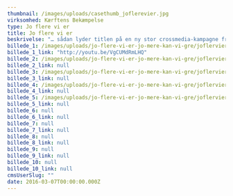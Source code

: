 ```yaml
---
thumbnail: /images/uploads/casethumb_joflerevier.jpg
virksomhed: Kærftens Bekæmpelse
type: Jo flere vi er
title: Jo flere vi er
beskrivelse: "… sådan lyder titlen på en ny stor crossmedia-kampagne fra Kræftens Bekæmpelse udarbejdet af Hjaltelin Stahl. Kampagnen skal få flere danskere til at melde sig ind i kampen mod kræft – og mens der i filmen skrues helt op for følelserne, bliver vi mere faktuelle og handlende på de digitale, sociale og trykte kanaler. Og så introducerer vi en pendant til selfien, nemlig en “osfie”, der deles på #joflerevier."
billede_1: /images/uploads/jo-flere-vi-er-jo-mere-kan-vi-gre/joflervier-case-01.jpg
billede_1_link: "http://youtu.be/VgCUMdRmLHQ"
billede_2: /images/uploads/jo-flere-vi-er-jo-mere-kan-vi-gre/joflervier-case-02.jpg
billede_2_link: null
billede_3: /images/uploads/jo-flere-vi-er-jo-mere-kan-vi-gre/joflervier-case-03.png
billede_3_link: null
billede_4: /images/uploads/jo-flere-vi-er-jo-mere-kan-vi-gre/joflervier-case-04.png
billede_4_link: null
billede_5: /images/uploads/jo-flere-vi-er-jo-mere-kan-vi-gre/joflervier-case-05-1.png
billede_5_link: null
billede_6: null
billede_6_link: null
billede_7: null
billede_7_link: null
billede_8: null
billede_8_link: null
billede_9: null
billede_9_link: null
billede_10: null
billede_10_link: null
cmsUserSlug: ""
date: 2016-03-07T00:00:00.000Z
---
```


